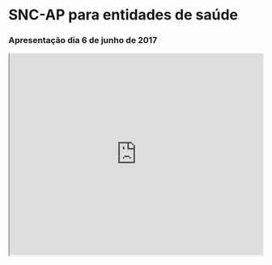 # SNC-AP para entidades de saúde

### Apresentação dia 6 de junho de 2017

<div style='position: relative; width: 100%; height: 0px; padding-bottom: 79%;'>
<iframe src='https://view.officeapps.live.com/op/embed.aspx?src=https://spmssicc.github.io/pages/pptx/SPMS_SICC_SNC_AP_20160606_04-pics.pptx' style='position: absolute; border-top:0; width: 99.5%; height: 100%; margin:0 auto 0 auto; alignment: middle;' title='Apresentação Powerpoint SICC SNC-AP'></iframe>
</div>
